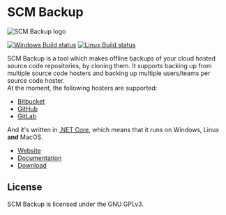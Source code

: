 # SCM Backup

![SCM Backup logo](https://scm-backup.org/img/logo128x128.png)

[![Windows Build status](https://ci.appveyor.com/api/projects/status/a28uyjw91iim9wv9?svg=true)](https://ci.appveyor.com/project/ChristianSpecht/scm-backup)
[![Linux Build status](https://github.com/christianspecht/scm-backup/actions/workflows/ci-linux.yml/badge.svg)](https://github.com/christianspecht/scm-backup/actions/workflows/ci-linux.yml)

SCM Backup is a tool which makes offline backups of your cloud hosted source code repositories, by cloning them. It supports backing up from multiple source code hosters and backing up multiple users/teams per source code hoster.    
At the moment, the following hosters are supported:

- [Bitbucket](https://bitbucket.org)
- [GitHub](https://github.com)
- [GitLab](https://gitlab.com)

  
And it's written in [.NET Core](https://dotnet.github.io/), which means that it runs on Windows, Linux **and** MacOS.


- [Website](https://scm-backup.org)
- [Documentation](https://docs.scm-backup.org)
- [Download](https://scm-backup.org/downloads/)


## License

SCM Backup is licensed under the GNU GPLv3. 
